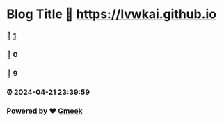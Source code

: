 # Blog Title :link: https://lvwkai.github.io 
### :page_facing_up: [1](https://lvwkai.github.io/tag.html) 
### :speech_balloon: 0 
### :hibiscus: 9 
### :alarm_clock: 2024-04-21 23:39:59 
### Powered by :heart: [Gmeek](https://github.com/Meekdai/Gmeek)

